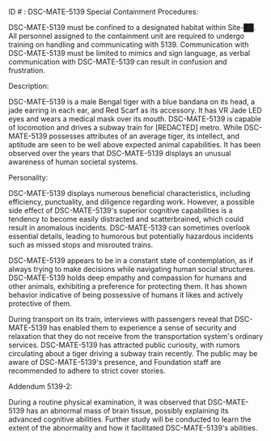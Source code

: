 ID # : DSC-MATE-5139
Special Containment Procedures:

DSC-MATE-5139 must be confined to a designated habitat within Site-██. All personnel assigned to the containment unit are required to undergo training on handling and communicating with 5139. Communication with DSC-MATE-5139 must be limited to mimics and sign language, as verbal communication with DSC-MATE-5139 can result in confusion and frustration. 

Description:

DSC-MATE-5139 is a male Bengal tiger with a blue bandana on its head, a jade earring in each ear, and Red Scarf as its accessory. It has VR Jade LED eyes and wears a medical mask over its mouth. DSC-MATE-5139 is capable of locomotion and drives a subway train for [REDACTED] metro. While DSC-MATE-5139 possesses attributes of an average tiger, its intellect, and aptitude are seen to be well above expected animal capabilities. It has been observed over the years that DSC-MATE-5139 displays an unusual awareness of human societal systems.

Personality:

DSC-MATE-5139 displays numerous beneficial characteristics, including efficiency, punctuality, and diligence regarding work. However, a possible side effect of DSC-MATE-5139's superior cognitive capabilities is a tendency to become easily distracted and scatterbrained, which could result in anomalous incidents. DSC-MATE-5139 can sometimes overlook essential details, leading to humorous but potentially hazardous incidents such as missed stops and misrouted trains. 

DSC-MATE-5139 appears to be in a constant state of contemplation, as if always trying to make decisions while navigating human social structures. DSC-MATE-5139 holds deep empathy and compassion for humans and other animals, exhibiting a preference for protecting them. It has shown behavior indicative of being possessive of humans it likes and actively protective of them. 

During transport on its train, interviews with passengers reveal that DSC-MATE-5139 has enabled them to experience a sense of security and relaxation that they do not receive from the transportation system's ordinary services. DSC-MATE-5139 has attracted public curiosity, with rumors circulating about a tiger driving a subway train recently. The public may be aware of DSC-MATE-5139's presence, and Foundation staff are recommended to adhere to strict cover stories. 

Addendum 5139-2:

During a routine physical examination, it was observed that DSC-MATE-5139 has an abnormal mass of brain tissue, possibly explaining its advanced cognitive abilities. Further study will be conducted to learn the extent of the abnormality and how it facilitated DSC-MATE-5139's abilities.